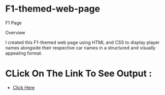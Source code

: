 # F1-themed-web-page
F1 Page

Overview

I created this F1-themed web page using HTML and CSS to display player names alongside their respective car names in a structured and visually appealing format.

# CLick On The Link To See Output :
* [Click Here](https://Rohan-Naroni.github.io/landing-page/npm/index.html)
